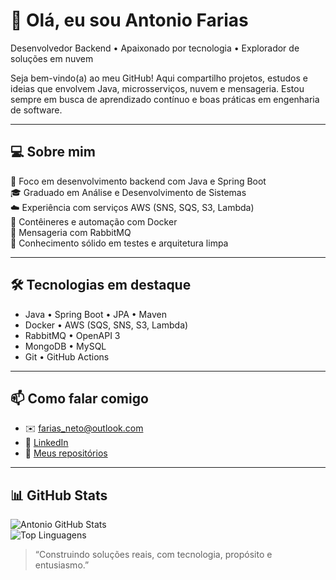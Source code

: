 # 👋 Olá, eu sou Antonio Farias  
Desenvolvedor Backend • Apaixonado por tecnologia • Explorador de soluções em nuvem  

Seja bem-vindo(a) ao meu GitHub! Aqui compartilho projetos, estudos e ideias que envolvem Java, microsserviços, nuvem e mensageria. Estou sempre em busca de aprendizado contínuo e boas práticas em engenharia de software.

---

## 💻 Sobre mim

🎯 Foco em desenvolvimento backend com Java e Spring Boot  
🎓 Graduado em Análise e Desenvolvimento de Sistemas  
☁️ Experiência com serviços AWS (SNS, SQS, S3, Lambda)  
🐳 Contêineres e automação com Docker  
📡 Mensageria com RabbitMQ  
🧪 Conhecimento sólido em testes e arquitetura limpa

---

## 🛠️ Tecnologias em destaque

- Java • Spring Boot • JPA • Maven  
- Docker • AWS (SQS, SNS, S3, Lambda)  
- RabbitMQ • OpenAPI 3  
- MongoDB • MySQL  
- Git • GitHub Actions  

---

## 📫 Como falar comigo

- ✉️ farias_neto@outlook.com  
- 💼 [LinkedIn](https://www.linkedin.com/in/fariaspnt/)  
- 🧠 [Meus repositórios](https://github.com/FariasPNt)

---

## 📊 GitHub Stats

![Antonio GitHub Stats](https://github-readme-stats.vercel.app/api?username=FariasPNt&show_icons=true&theme=dracula)  
![Top Linguagens](https://github-readme-stats.vercel.app/api/top-langs/?username=FariasPNt&layout=compact&theme=dracula)


> “Construindo soluções reais, com tecnologia, propósito e entusiasmo.”



<!--
**FariasPNt/FariasPNt** is a ✨ _special_ ✨ repository because its `README.md` (this file) appears on your GitHub profile.

Here are some ideas to get you started:

- 🔭 I’m currently working on ...
- 🌱 I’m currently learning ...
- 👯 I’m looking to collaborate on ...
- 🤔 I’m looking for help with ...
- 💬 Ask me about ...
- 📫 How to reach me: ...
- 😄 Pronouns: ...
- ⚡ Fun fact: ...
-->
